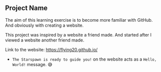 ## Project Name

The aim of this learning exercise is to become more familiar with GitHub. And obviously with creating a website. 

This project was inspired by a website a friend made. And started after I viewed a website another friend made.

Link to the website: https://flying20.github.io/

* `The Starspawn is ready to guide you!` on the website acts as a `Hello, World!` message. :sweat_smile:
